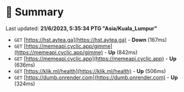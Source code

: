 # 📖 Summary
Last updated: **21/6/2023, 5:35:34 PTG "Asia/Kuala_Lumpur"**

- `GET` [https://hst.aytea.ga](https://hst.aytea.ga) - **Down** (167ms)
- `GET` [https://memeapi.cyclic.app/gimme](https://memeapi.cyclic.app/gimme) - **Up** (842ms)
- `GET` [https://memeapi.cyclic.app](https://memeapi.cyclic.app) - **Up** (636ms)
- `GET` [https://klik.ml/health](https://klik.ml/health) - **Up** (506ms)
- `GET` [https://dumb.onrender.com](https://dumb.onrender.com) - **Up** (324ms)
